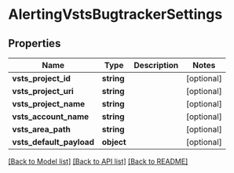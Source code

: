 # AlertingVstsBugtrackerSettings

## Properties
Name | Type | Description | Notes
------------ | ------------- | ------------- | -------------
**vsts_project_id** | **string** |  | [optional] 
**vsts_project_uri** | **string** |  | [optional] 
**vsts_project_name** | **string** |  | [optional] 
**vsts_account_name** | **string** |  | [optional] 
**vsts_area_path** | **string** |  | [optional] 
**vsts_default_payload** | **object** |  | [optional] 

[[Back to Model list]](../README.md#documentation-for-models) [[Back to API list]](../README.md#documentation-for-api-endpoints) [[Back to README]](../README.md)


